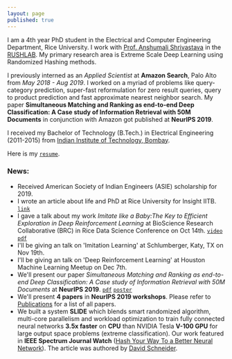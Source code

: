 ```yaml
---
layout: page
published: true
---
```


I am a 4th year PhD student in the Electrical and Computer Engineering Department, Rice University. I work with [Prof. Anshumali Shrivastava](https://www.cs.rice.edu/~as143/) in the [RUSHLAB](https://rushlab.blogs.rice.edu/). My primary research area is Extreme Scale Deep Learning using Randomized Hashing methods.

I previously interned as an *Applied Scientist* at **Amazon Search**, Palo Alto from *May 2018 - Aug 2019*. I worked on a myriad of problems like query-category prediction, super-fast reformulation for zero result queries, query to product prediction and fast approximate nearest neighbor search. My paper **Simultaneous Matching and Ranking as end-to-end Deep Classification: A Case study of Information Retrieval with 50M Documents** in conjunction with Amazon got published at **NeurIPS 2019**. 

I received my Bachelor of Technology (B.Tech.) in Electrical Engineering (2011-2015) from [Indian Institute of Technology, Bombay](http://www.iitb.ac.in).

Here is my [`resume`](https://tharun24.github.io/Resume.pdf).

### News:
* Received American Society of Indian Engineers (ASIE) scholarship for 2019.
* I wrote an article about life and PhD at Rice University for Insight IITB. [`link`](https://www.insightiitb.org/rice-university-tharun-medini-univ-series/)
* I gave a talk about my work *Imitate like a Baby:The Key to Efficient Exploration in Deep Reinforcement Learning* at BioScience Research Collaborative (BRC) in Rice Data Science Conference on Oct 14th. [`video`](https://www.youtube.com/watch?v=BzCE1tA9QeI&list=PLcsG4X8Zn_UD-U-uOKeq6SwoIJTcf_mbd&index=15)   [`pdf`](https://tharun24.github.io/AAAI_Imitation.pdf)
* I'll be giving an talk on 'Imitation Learning' at Schlumberger, Katy, TX on Nov 19th.  
* I'll be giving an talk on 'Deep Reinforcement Learning' at Houston Machine Learning Meetup on Dec 7th.
* We'll present our paper *Simultaneous Matching and Ranking as end-to-end Deep Classification: A Case study of Information Retrieval with 50M Documents* at **NeurIPS 2019**. [`pdf`](https://arxiv.org/pdf/1910.13830.pdf) [`poster`](https://tharun24.github.io/Tharun_Medini_Poster.pdf)
* We'll present __4 papers__ in __NeurIPS 2019 workshops__. Please refer to [Publications](publications.md) for a list of all papers.  
* We built a system __SLIDE__ which blends smart randomized algorithm, multi-core parallelism and workload optimization to train fully connected neural networks __3.5x faster__ on __CPU__ than NVIDIA Tesla __V-100 GPU__ for large output space problems (extreme classification). Our work featured in __IEEE Spectrum Journal Watch__ ([Hash Your Way To a Better Neural Network](https://spectrum.ieee.org/tech-talk/computing/hardware/algorithms-and-hardware-for-deep-learning)). The article was authored by [David Schneider](https://spectrum.ieee.org/author/schneider-david).
